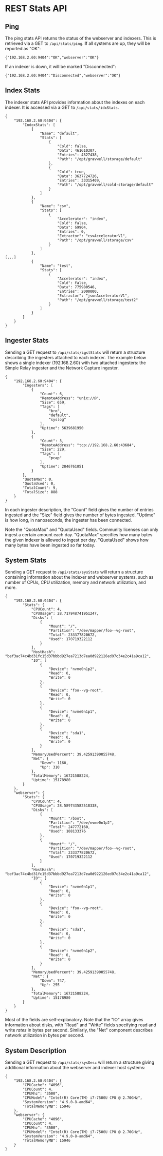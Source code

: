 # REST Stats API

## Ping

The ping stats API returns the status of the webserver and indexers. This is retrieved via a GET to `/api/stats/ping`. If all systems are up, they will be reported as "OK":

```
{"192.168.2.60:9404":"OK","webserver":"OK"}
```

If an indexer is down, it will be marked "Disconnected":

```
{"192.168.2.60:9404":"Disconnected","webserver":"OK"}
```

## Index Stats

The indexer stats API provides information about the indexes on each indexer. It is accessed via a GET to `/api/stats/idxStats`.

```
{
    "192.168.2.60:9404": {
        "IndexStats": [
            {
                "Name": "default",
                "Stats": [
                    {
                        "Cold": false,
                        "Data": 461610307,
                        "Entries": 4327438,
                        "Path": "/opt/gravwell/storage/default"
                    },
                    {
                        "Cold": true,
                        "Data": 3637724726,
                        "Entries": 33315409,
                        "Path": "/opt/gravwell/cold-storage/default"
                    }
                ]
            },
            {
                "Name": "csv",
                "Stats": [
                    {
                        "Accelerator": "index",
                        "Cold": false,
                        "Data": 69904,
                        "Entries": 0,
                        "Extractor": "csvAcceleratorV1",
                        "Path": "/opt/gravwell/storage/csv"
                    }
                ]
            },
[...]
            {
                "Name": "test",
                "Stats": [
                    {
                        "Accelerator": "index",
                        "Cold": false,
                        "Data": 775980546,
                        "Entries": 2000000,
                        "Extractor": "jsonAcceleratorV1",
                        "Path": "/opt/gravwell/storage/test2"
                    }
                ]
            }
        ]
    }
}

```

## Ingester Stats

Sending a GET request to `/api/stats/igstStats` will return a structure describing the ingesters attached to each indexer. The example below shows a single indexer (192.168.2.60) with two attached ingesters: the Simple Relay ingester and the Network Capture ingester.

```
{
    "192.168.2.60:9404": {
        "Ingesters": [
            {
                "Count": 6,
                "RemoteAddress": "unix://@",
                "Size": 659,
                "Tags": [
                    "bro",
                    "default",
                    "syslog"
                ],
                "Uptime": 5639681950
            },
            {
                "Count": 3,
                "RemoteAddress": "tcp://192.168.2.60:43684",
                "Size": 229,
                "Tags": [
                    "pcap"
                ],
                "Uptime": 2846761051
            }
        ],
        "QuotaMax": 0,
        "QuotaUsed": 0,
        "TotalCount": 9,
        "TotalSize": 888
    }
}
```

In each ingester description, the "Count" field gives the number of entries ingested and the "Size" field gives the number of bytes ingested. "Uptime" is how long, in nanoseconds, the ingester has been connected.

Note the "QuotaMax" and "QuotaUsed" fields. Community licenses can only ingest a certain amount each day. "QuotaMax" specifies how many bytes the given indexer is allowed to ingest per day. "QuotaUsed" shows how many bytes have been ingested so far today.

## System Stats

Sending a GET request to `/api/stats/sysStats` will return a structure containing information about the indexer and webserver systems, such as number of CPUs, CPU utilization, memory and network utilization, and more.

```
{
    "192.168.2.60:9404": {
        "Stats": {
            "CPUCount": 4,
            "CPUUsage": 28.717948741951247,
            "Disks": [
                {
                    "Mount": "/",
                    "Partition": "/dev/mapper/foo--vg-root",
                    "Total": 233377820672,
                    "Used": 170719322112
                }
            ],
            "HostHash": "bef3ac74c4bd31fc15d37bbbd927ea7213d7ea0d922126ed07c34e2c41a9ca12",
            "IO": [
                {
                    "Device": "nvme0n1p2",
                    "Read": 0,
                    "Write": 0
                },
                {
                    "Device": "foo--vg-root",
                    "Read": 0,
                    "Write": 0
                },
                {
                    "Device": "nvme0n1p1",
                    "Read": 0,
                    "Write": 0
                },
                {
                    "Device": "sda1",
                    "Read": 0,
                    "Write": 0
                }
            ],
            "MemoryUsedPercent": 39.42591390055748,
            "Net": {
                "Down": 1160,
                "Up": 310
            },
            "TotalMemory": 16721588224,
            "Uptime": 15178980
        }
    },
    "webserver": {
        "Stats": {
            "CPUCount": 4,
            "CPUUsage": 28.589743582518338,
            "Disks": [
                {
                    "Mount": "/boot",
                    "Partition": "/dev/nvme0n1p2",
                    "Total": 247772160,
                    "Used": 108133376
                },
                {
                    "Mount": "/",
                    "Partition": "/dev/mapper/foo--vg-root",
                    "Total": 233377820672,
                    "Used": 170719322112
                }
            ],
            "HostHash": "bef3ac74c4bd31fc15d37bbbd927ea7213d7ea0d922126ed07c34e2c41a9ca12",
            "IO": [
                {
                    "Device": "nvme0n1p1",
                    "Read": 0,
                    "Write": 0
                },
                {
                    "Device": "foo--vg-root",
                    "Read": 0,
                    "Write": 0
                },
                {
                    "Device": "sda1",
                    "Read": 0,
                    "Write": 0
                },
                {
                    "Device": "nvme0n1p2",
                    "Read": 0,
                    "Write": 0
                }
            ],
            "MemoryUsedPercent": 39.42591390055748,
            "Net": {
                "Down": 747,
                "Up": 255
            },
            "TotalMemory": 16721588224,
            "Uptime": 15178980
        }
    }
}
```

Most of the fields are self-explanatory. Note that the "IO" array gives information about disks, with "Read" and "Write" fields specifying read and write *rates* in bytes per second. Similarly, the "Net" component describes network utilization in bytes per second.

## System Description

Sending a GET request to `/api/stats/sysDesc` will return a structure giving additional information about the webserver and indexer host systems:

```
{
    "192.168.2.60:9404": {
        "CPUCache": "4096",
        "CPUCount": 4,
        "CPUMhz": "3500",
        "CPUModel": "Intel(R) Core(TM) i7-7500U CPU @ 2.70GHz",
        "SystemVersion": "4.9.0-8-amd64",
        "TotalMemoryMB": 15946
    },
    "webserver": {
        "CPUCache": "4096",
        "CPUCount": 4,
        "CPUMhz": "3500",
        "CPUModel": "Intel(R) Core(TM) i7-7500U CPU @ 2.70GHz",
        "SystemVersion": "4.9.0-8-amd64",
        "TotalMemoryMB": 15946
    }
}
```